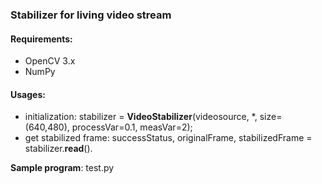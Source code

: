 ### Stabilizer for living video stream
#### Requirements:
- OpenCV 3.x
- NumPy

#### Usages:
- initialization: stabilizer = **VideoStabilizer**(videosource, *, size=(640,480), processVar=0.1, measVar=2);
- get stabilized frame: successStatus, originalFrame, stabilizedFrame = stabilizer.**read**().

**Sample program**: test.py
